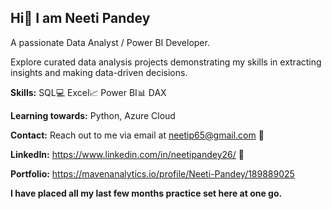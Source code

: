 ## Hi👋 I am Neeti Pandey

A passionate Data Analyst / Power BI Developer.

Explore curated data analysis projects demonstrating my skills in extracting insights and making data-driven decisions.

**Skills:**  SQL💻 Excel📈 Power BI📊 DAX 

**Learning towards:** Python, Azure Cloud

**Contact:** Reach out to me via email at neetip65@gmail.com 📧

**LinkedIn:** https://www.linkedin.com/in/neetipandey26/ 🔗

**Portfolio:** https://mavenanalytics.io/profile/Neeti-Pandey/189889025

**I have placed all my last few months practice set here at one go.**
